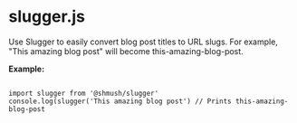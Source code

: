 # slugger.js

Use Slugger to easily convert blog post titles to URL slugs. For example, "This amazing blog post" will become this-amazing-blog-post.

**Example:**
```

import slugger from '@shmush/slugger'
console.log(slugger('This amazing blog post') // Prints this-amazing-blog-post

```
